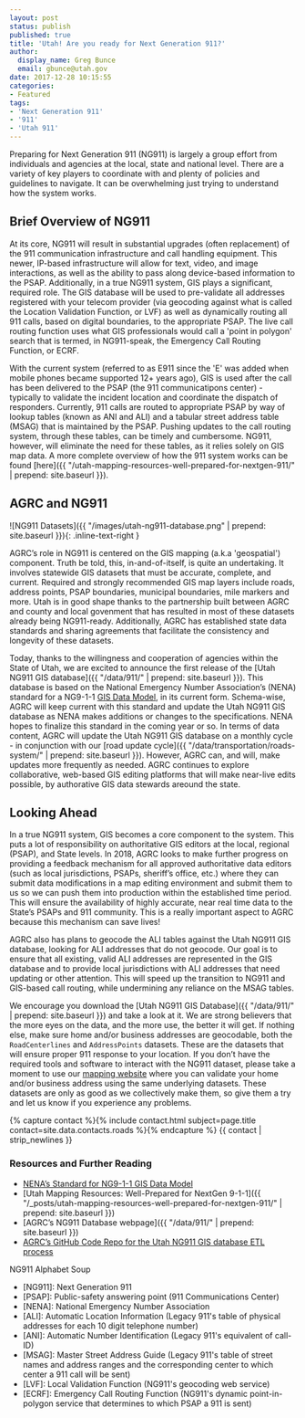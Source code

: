 ```yaml
---
layout: post
status: publish
published: true
title: 'Utah! Are you ready for Next Generation 911?'
author:
  display_name: Greg Bunce
  email: gbunce@utah.gov
date: 2017-12-28 10:15:55
categories:
- Featured
tags:
- 'Next Generation 911'
- '911'
- 'Utah 911'
---
```

Preparing for Next Generation 911 (NG911) is largely a group effort from individuals and agencies at the local, state and national level. There are a variety of key players to coordinate with and plenty of policies and guidelines to navigate. It can be overwhelming just trying to understand how the system works.

## Brief Overview of NG911

At its core, NG911 will result in substantial upgrades (often replacement) of the 911 communication infrastructure and call handling equipment. This newer, IP-based infrastructure will allow for text, video, and image interactions, as well as the ability to pass along device-based information to the PSAP. Additionally, in a true NG911 system, GIS plays a significant, required role. The GIS database will be used to pre-validate all addresses registered with your telecom provider (via geocoding against what is called the Location Validation Function, or LVF) as well as dynamically routing all 911 calls, based on digital boundaries, to the appropriate PSAP. The live call routing function uses what GIS professionals would call a 'point in polygon' search that is termed, in NG911-speak, the Emergency Call Routing Function, or ECRF.

With the current system (referred to as E911 since the 'E' was added when mobile phones became supported 12+ years ago), GIS is used after the call has been delivered to the PSAP (the 911 communicatipons center) - typically to validate the incident location and coordinate the dispatch of responders. Currently, 911 calls are routed to appropriate PSAP by way of lookup tables (known as ANI and ALI) and a tabular street address table (MSAG) that is maintained by the PSAP. Pushing updates to the call routing system, through these tables, can be timely and cumbersome.  NG911, however, will eliminate the need for these tables, as it relies solely on GIS map data. A more complete overview of how the 911 system works can be found [here]({{ "/utah-mapping-resources-well-prepared-for-nextgen-911/" | prepend: site.baseurl }}).

## AGRC and NG911
![NG911 Datasets]({{ "/images/utah-ng911-database.png" | prepend: site.baseurl }}){: .inline-text-right }

AGRC’s role in NG911 is centered on the GIS mapping (a.k.a 'geospatial') component. Truth be told, this, in-and-of-itself, is quite an undertaking. It involves statewide GIS datasets that must be accurate, complete, and current. Required and strongly recommended GIS map layers include roads, address points, PSAP boundaries, municipal boundaries, mile markers and more. Utah is in good shape thanks to the partnership built between AGRC and county and local govenment that has resulted in most of these datasets already being NG911-ready. Additionally, AGRC has established state data standards and sharing agreements that facilitate the consistency and longevity of these datasets.

Today, thanks to the willingness and cooperation of agencies within the State of Utah, we are excited to announce the first release of the [Utah NG911 GIS database]({{ "/data/911/" | prepend: site.baseurl }}). This database is based on the National Emergency Number Association’s (NENA) standard for a NG9-1-1 [GIS Data Model](https://dev.nena.org/higherlogic/ws/public/download/9828/20161206_NG9-1-1%20GIS%20Data%20Model_PubRvw.pdf), in its current form. Schema-wise, AGRC will keep current with this standard and update the Utah NG911 GIS database as NENA makes additions or changes to the specifications. NENA hopes to finalize this standard in the coming year or so.  In terms of data content, AGRC will update the Utah NG911 GIS database on a monthly cycle - in conjunction with our [road update cycle]({{ "/data/transportation/roads-system/" | prepend: site.baseurl }}). However, AGRC can, and will, make updates more frequently as needed. AGRC continues to explore collaborative, web-based GIS editing platforms that will make near-live edits possible, by authorative GIS data stewards areound the state.

## Looking Ahead

In a true NG911 system, GIS becomes a core component to the system. This puts a lot of responsibility on authoritative GIS editors at the local, regional (PSAP), and State levels. In 2018, AGRC looks to make further progress on providing a feedback mechanism for all approved authoritative data editors (such as local jurisdictions, PSAPs, sheriff’s office, etc.) where they can submit data modifications in a map editing environment and submit them to us so we can push them into production within the established time period. This will ensure the availability of highly accurate, near real time data to the State’s PSAPs and 911 community.  This is a really important aspect to AGRC because this mechanism can save lives!

AGRC also has plans to geocode the ALI tables against the Utah NG911 GIS database, looking for ALI addresses that do not geocode. Our goal is to ensure that all existing, valid ALI addresses are represented in the GIS database and to provide local jurisdictions with ALI addresses that need updating or other attention. This will speed up the transition to NG911 and GIS-based call routing, while undermining any reliance on the MSAG tables.

We encourage you download the [Utah NG911 GIS Database]({{ "/data/911/" | prepend: site.baseurl }}) and take a look at it. We are strong believers that the more eyes on the data, and the more use, the better it will get. If nothing else, make sure home and/or business addresses are geocodable, both the `RoadCenterlines` and `AddressPoints` datasets. These are the datasets that will ensure proper 911 response to your location. If you don’t have the required tools and software to interact with the NG911 dataset, please take a moment to use our [mapping website](http://atlas.utah.gov/) where you can validate your home and/or business address using the same underlying datasets. These datasets are only as good as we collectively make them, so give them a try and let us know if you experience any problems.

{% capture contact %}{% include contact.html subject=page.title contact=site.data.contacts.roads %}{% endcapture %}
{{ contact | strip_newlines }}

### Resources and Further Reading

- [NENA’s Standard for NG9-1-1 GIS Data Model](https://dev.nena.org/higherlogic/ws/public/download/9828/20161206_NG9-1-1%20GIS%20Data%20Model_PubRvw.pdf)
- [Utah Mapping Resources: Well-Prepared for NextGen 9-1-1]({{ "/_posts/utah-mapping-resources-well-prepared-for-nextgen-911/" | prepend: site.baseurl }})
- [AGRC’s NG911 Database webpage]({{ "/data/911/" | prepend: site.baseurl }})
- [AGRC’s GitHub Code Repo for the Utah NG911 GIS database ETL process](https://github.com/gregbunce/NextGen911UtahGISDataLoader)

NG911 Alphabet Soup 

* [NG911]: Next Generation 911
* [PSAP]: Public-safety answering point (911 Communications Center)
* [NENA]: National Emergency Number Association
* [ALI]: Automatic Location Information (Legacy 911's table of physical addresses for each 10 digit telephone number)
* [ANI]: Automatic Number Identification (Legacy 911's equivalent of call-ID)
* [MSAG]: Master Street Address Guide (Legacy 911's table of street names and address ranges and the corresponding center to which center a 911 call will be sent)
* [LVF]: Local Validation Function (NG911's geocoding web service)
* [ECRF]: Emergency Call Routing Function (NG911's dynamic point-in-polygon service that determines to which PSAP a 911 is sent)
